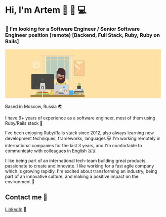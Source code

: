 # Hi, I'm Artem 👋 🙂 💻

### 👔 I'm looking for a Software Engineer / Senior Software Engineer position (remote) [Backend, Full Stack, Ruby, Ruby on Rails]

![Banner cropped](https://raw.githubusercontent.com/artkirienko/artkirienko/master/banner-cropped.png)

Based in Moscow, Russia 🌏

I have 6+ years of experience as a software engineer, most of them using Ruby/Rails stack 💎

I've been enjoying Ruby/Rails stack since 2012, also always learning new development techniques, frameworks, languages 💻 I'm working remotely in international companies for the last 3 years, and I'm comfortable to communicate with colleagues in English 🇬🇧

I like being part of an international tech-team building great products, passionate to create and innovate. I like working for a fast agile company which is growing rapidly. I'm excited about transforming an industry, being part of an innovative culture, and making a positive impact on the environment 🚀

## Contact me 📨
[LinkedIn](https://www.linkedin.com/in/artkirienko/?locale=en_US) 💼
